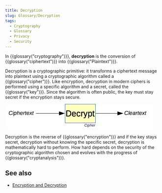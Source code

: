```yaml
---
title: Decryption
slug: Glossary/Decryption
tags:
  - Cryptography
  - Glossary
  - Privacy
  - Security
---
```


In {{glossary("cryptography")}}, **decryption** is the conversion of {{glossary("ciphertext")}} into {{glossary("Plaintext")}}.

Decryption is a cryptographic primitive: it transforms a ciphertext message into plaintext using a cryptographic algorithm called a {{glossary("cipher")}}. Like encryption, decryption in modern ciphers is performed using a specific algorithm and a secret, called the {{glossary("key")}}. Since the algorithm is often public, the key must stay secret if the encryption stays secure.

![The decryption primitive.](decryption.png)

Decryption is the reverse of {{glossary("encryption")}} and if the key stays secret, decryption without knowing the specific secret, decryption is mathematically hard to perform. How hard depends on the security of the cryptographic algorithm chosen and evolves with the progress of {{glossary("cryptanalysis")}}.

## See also

- [Encryption and Decryption](/en-US/docs/Encryption_and_Decryption)

